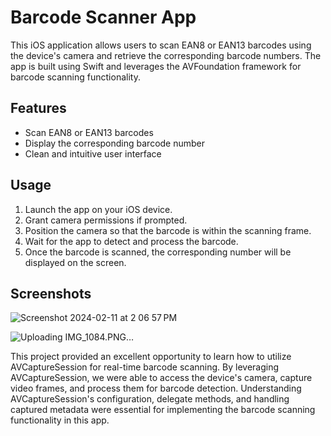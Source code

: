 # Barcode Scanner App

This iOS application allows users to scan EAN8 or EAN13 barcodes using the device's camera and retrieve the corresponding barcode numbers. The app is built using Swift and leverages the AVFoundation framework for barcode scanning functionality.

## Features

- Scan EAN8 or EAN13 barcodes
- Display the corresponding barcode number
- Clean and intuitive user interface

## Usage

1. Launch the app on your iOS device.
2. Grant camera permissions if prompted.
3. Position the camera so that the barcode is within the scanning frame.
4. Wait for the app to detect and process the barcode.
5. Once the barcode is scanned, the corresponding number will be displayed on the screen.

## Screenshots

![Screenshot 2024-02-11 at 2 06 57 PM](https://github.com/PhilipZhangs/BarcodeScanner/assets/73215906/e06ad4f8-f181-466b-8272-3e2826a63330)

![Uploading IMG_1084.PNG…]()

This project provided an excellent opportunity to learn how to utilize AVCaptureSession for real-time barcode scanning. By leveraging AVCaptureSession, we were able to access the device's camera, capture video frames, and process them for barcode detection. Understanding AVCaptureSession's configuration, delegate methods, and handling captured metadata were essential for implementing the barcode scanning functionality in this app.

